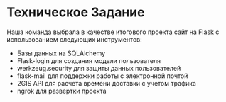 # Техническое Задание

Наша команда выбрала в качестве итогового проекта сайт на Flask с использованием следующих инструментов:

* Базы данных на SQLAlchemy 
* Flask-login для создания модели пользователя
* werkzeug.security для защиты данных пользователей
* flask-mail для поддержки работы с электронной почтой
* 2GIS API для расчета времени доставки с учетом трафика 
* ngrok для развертки проекта
